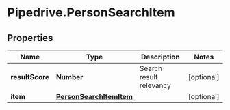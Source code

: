 # Pipedrive.PersonSearchItem

## Properties

Name | Type | Description | Notes
------------ | ------------- | ------------- | -------------
**resultScore** | **Number** | Search result relevancy | [optional] 
**item** | [**PersonSearchItemItem**](PersonSearchItemItem.md) |  | [optional] 


